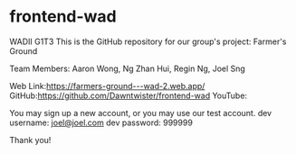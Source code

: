 # frontend-wad
WADII G1T3 
This is the GitHub repository for our group's project: Farmer's Ground

Team Members: Aaron Wong, Ng Zhan Hui, Regin Ng, Joel Sng

Web Link:https://farmers-ground---wad-2.web.app/
GitHub:https://github.com/Dawntwister/frontend-wad
YouTube:

You may sign up a new account, or you may use our test account. 
dev username: joel@joel.com
dev password: 999999

Thank you!